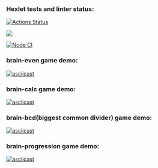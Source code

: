 ### Hexlet tests and linter status:
[![Actions Status](https://github.com/anton2009danilov/frontend-project-lvl1/workflows/hexlet-check/badge.svg)](https://github.com/anton2009danilov/frontend-project-lvl1/actions)

<a href="https://codeclimate.com/github/codeclimate/codeclimate/maintainability"><img src="https://api.codeclimate.com/v1/badges/a99a88d28ad37a79dbf6/maintainability" /></a>

[![Node CI](https://github.com/anton2009danilov/frontend-project-lvl1/actions/workflows/main.yml/badge.svg?branch=main&event=push)](https://github.com/anton2009danilov/frontend-project-lvl1/actions/workflows/main.yml)

### brain-even game demo:
[![asciicast](https://asciinema.org/a/bDxl2Iq2pT9ebAqvGkjyXhXSC.svg)](https://asciinema.org/a/bDxl2Iq2pT9ebAqvGkjyXhXSC)

### brain-calc game demo:
[![asciicast](https://asciinema.org/a/1q1WmFZg9paM96jmVi9tC4m2k.svg)](https://asciinema.org/a/1q1WmFZg9paM96jmVi9tC4m2k)

### brain-bcd(biggest common divider) game demo:
[![asciicast](https://asciinema.org/a/X2yqECb06oDlje2EN5Bjbzx4w.svg)](https://asciinema.org/a/X2yqECb06oDlje2EN5Bjbzx4w)

### brain-progression game demo:
[![asciicast](https://asciinema.org/a/3RQg0uaDu5VbUtrCB8uAwAQbO.svg)](https://asciinema.org/a/3RQg0uaDu5VbUtrCB8uAwAQbO)